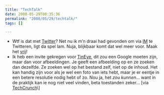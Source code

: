 ```yaml
---
title: "TechTalk"
date: 2008-05-29T00:35:36
permalink: "2008/05/29/techtalk/"
tags: []

---
```

* Wtf is dat met [Twitter](http://www.twitter.com/donebysimon "http://www.twitter.com/donebysimon")? Net nu ik m’n draai had gevonden om via [IM](http://blog.twitter.com/2006/10/use-twitter-by-instant-message.html "http://blog.twitter.com/2006/10/use-twitter-by-instant-message.html") te Twitteren, ligt da spel lam. Nuja, blijkbaar komt dat wel meer voor. Maak het [vrij](http://www.techcrunch.com/2008/05/05/twitter-can-be-liberated-heres-how/ "http://www.techcrunch.com/2008/05/05/twitter-can-be-liberated-heres-how/")!
* Ik heb een invite gekregen voor [TinEye](http://tineye.com/ "http://tineye.com/"), dit zou een Google moeten zijn, maar dan voor afbeeldingen. Je geeft een afbeelding op en ze zoeken dan dezelfde. Ze zoeken wel op het bestand zelf, niet op de inhoud. Het kan handig zijn voor als je wel een foto van iets hebt, maar je er eentje in een betere resolutie nodig hebt of zo. Nou ja, het _zou kunnen_… want in de praktijk kan ie nog niet veel vinden, beta toestanden zeker… \[via [TechCrunch](http://www.techcrunch.com/2008/05/26/mr-jobs-heres-an-idee-for-you-put-tineye-image-search-into-iphoto-500-invites/ "http://www.techcrunch.com/2008/05/26/mr-jobs-heres-an-idee-for-you-put-tineye-image-search-into-iphoto-500-invites/")\]
